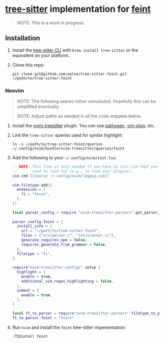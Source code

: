 # [tree-sitter] implementation for [feint]

> NOTE: This is a work in progress.

## Installation

1. Install the [tree-sitter CLI] with `brew install tree-sitter` or the
   equivalent on your platform.
 
2. Clone this repo:

   ```
   git clone git@github.com:wylee/tree-sitter-feint.git ~/path/to/tree-sitter-feint
   ```

### Neovim

> NOTE: The following seems rather convoluted. Hopefully this can be
> simplified eventually.

> NOTE: Adjust paths as needed in all the code snippets below.

1. Install the [nvim-treesitter] plugin. You can use [pathogen],
   [vim-plug], etc.

2. Link the `tree-sitter` queries used for syntax highlight:

   ```shell
   ln -s ~/path/to/tree-sitter-feint/queries ~/.config/nvim/bundle/nvim-treesitter/queries/feint
   ```

3. Add the following to your `~/.config/nvim/init.lua`:

   ```lua
   -- NOTE: This line is only needed if you have an init.vim that you
   --       need to load too (e.g., to load your plugins).
   vim.cmd [[source ~/.config/nvim/legacy.vim]]
 
   vim.filetype.add({
     extension = {
       fi = "feint",
     },
   })
 
   local parser_config = require "nvim-treesitter.parsers".get_parser_configs()
 
   parser_config.feint = {
     install_info = {
       url = "~/path/to/tree-sitter-feint",
       files = {"src/parser.c", "src/scanner.cc"},
       generate_requires_npm = false,
       requires_generate_from_grammar = false,
     },
     filetype = "fi",
   }
 
   require"nvim-treesitter.configs".setup {
     highlight = {
       enable = true,
       additional_vim_regex_highlighting = false,
     },
     indent = {
       enable = true,
     },
   }
 
   local ft_to_parser = require"nvim-treesitter.parsers".filetype_to_parsername
   ft_to_parser.feint = "feint"
   ```

4. Run `nvim` and install the `feint` tree-sitter impementation:

   ```
   :TSInstall feint
   ```

[feint]: https://github.com/wylee/feint
[tree-sitter]: https://github.com/tree-sitter/tree-sitter
[tree-sitter CLI]: https://github.com/tree-sitter/tree-sitter/tree/master/cli
[pathogen]: https://github.com/tpope/vim-pathogen
[vim-plug]: https://github.com/junegunn/vim-plug
[nvim-treesitter]: https://github.com/nvim-treesitter/nvim-treesitter

